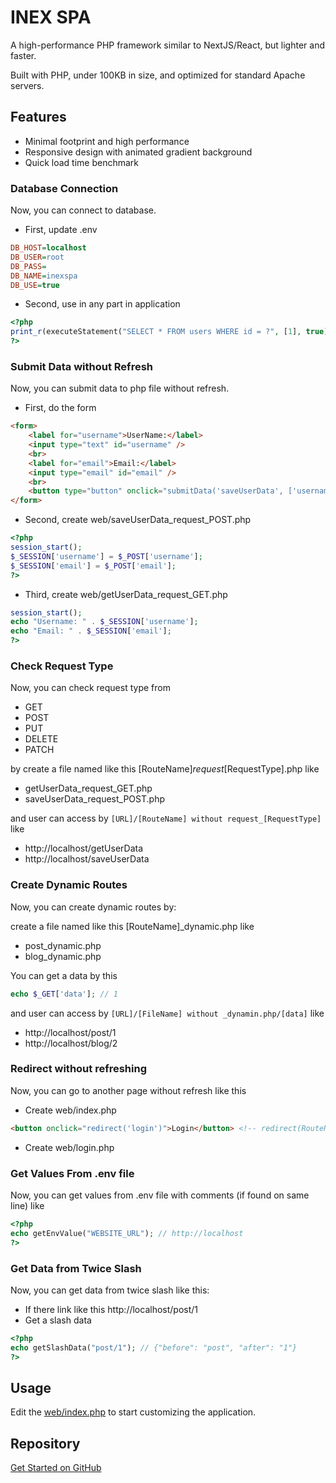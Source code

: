 # INEX SPA

A high-performance PHP framework similar to NextJS/React, but lighter and faster.

Built with PHP, under 100KB in size, and optimized for standard Apache servers.

## Features

- Minimal footprint and high performance
- Responsive design with animated gradient background
- Quick load time benchmark

### Database Connection
Now, you can connect to database.
- First, update .env
```ini
DB_HOST=localhost
DB_USER=root
DB_PASS=
DB_NAME=inexspa
DB_USE=true
```
- Second, use in any part in application
```php
<?php
print_r(executeStatement("SELECT * FROM users WHERE id = ?", [1], true)) // SQL, Params=[], Is Return=true
?>
```

### Submit Data without Refresh
Now, you can submit data to php file without refresh.
- First, do the form
```html
<form>
    <label for="username">UserName:</label>
    <input type="text" id="username" />
    <br>
    <label for="email">Email:</label>
    <input type="email" id="email" />
    <br>
    <button type="button" onclick="submitData('saveUserData', ['username', 'email'], 'POST', 'getUserData')">Save Data</button> <!-- submitData(sendDataToRoute, InputIds=[], RequestType='POST', redirectedRouteAfterEnd='') -->
</form>
```
- Second, create web/saveUserData_request_POST.php
```php
<?php
session_start();
$_SESSION['username'] = $_POST['username'];
$_SESSION['email'] = $_POST['email'];
?>
```
- Third, create web/getUserData_request_GET.php
```php
session_start();
echo "Username: " . $_SESSION['username'];
echo "Email: " . $_SESSION['email'];
?>
```

### Check Request Type
Now, you can check request type from
- GET
- POST
- PUT
- DELETE
- PATCH

by create a file named like this [RouteName]_request_[RequestType].php like  
- getUserData_request_GET.php
- saveUserData_request_POST.php

and user can access by ```[URL]/[RouteName] without request_[RequestType]``` like
- http://localhost/getUserData
- http://localhost/saveUserData

### Create Dynamic Routes
Now, you can create dynamic routes by:

create a file named like this [RouteName]_dynamic.php like
- post_dynamic.php
- blog_dynamic.php

You can get a data by this
```php
echo $_GET['data']; // 1
```

and user can access by ```[URL]/[FileName] without _dynamin.php/[data]``` like
- http://localhost/post/1
- http://localhost/blog/2

### Redirect without refreshing
Now, you can go to another page without refresh like this
- Create web/index.php
```html
<button onclick="redirect('login')">Login</button> <!-- redirect(RouteName) -->
```
- Create web/login.php

### Get Values From .env file
Now, you can get values from .env file with comments (if found on same line) like
```php
<?php
echo getEnvValue("WEBSITE_URL"); // http://localhost
?>
```

### Get Data from Twice Slash
Now, you can get data from twice slash like this:
- If there link like this http://localhost/post/1
- Get a slash data
```php
<?php
echo getSlashData("post/1"); // {"before": "post", "after": "1"}
?>
```

## Usage

Edit the [web/index.php](web/index.php) to start customizing the application.

## Repository

[Get Started on GitHub](https://github.com/AmmarBasha2011/INEX-SPA)
